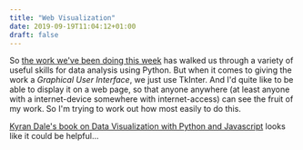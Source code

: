 ```yaml
---
title: "Web Visualization"
date: 2019-09-19T11:04:12+01:00
draft: false
---
```


So [the work we've been doing this week](https://www.geog.leeds.ac.uk/courses/computing/study/core-python-phd/) has walked us through a variety of useful skills for data analysis using Python. But when it comes to giving the work a *Graphical User Interface*, we just use TkInter. And I'd quite like to be able to display it on a web page, so that anyone anywhere (at least anyone with a internet-device somewhere with internet-access) can see the fruit of my work. So I'm trying to work out how most easily to do this. 

[Kyran Dale's book on Data Visualization with Python and Javascript](https://www.amazon.co.uk/Data-Visualization-Python-JavaScript-Transform-ebook/dp/B01HSMKJIA/) looks like it could be helpful...

